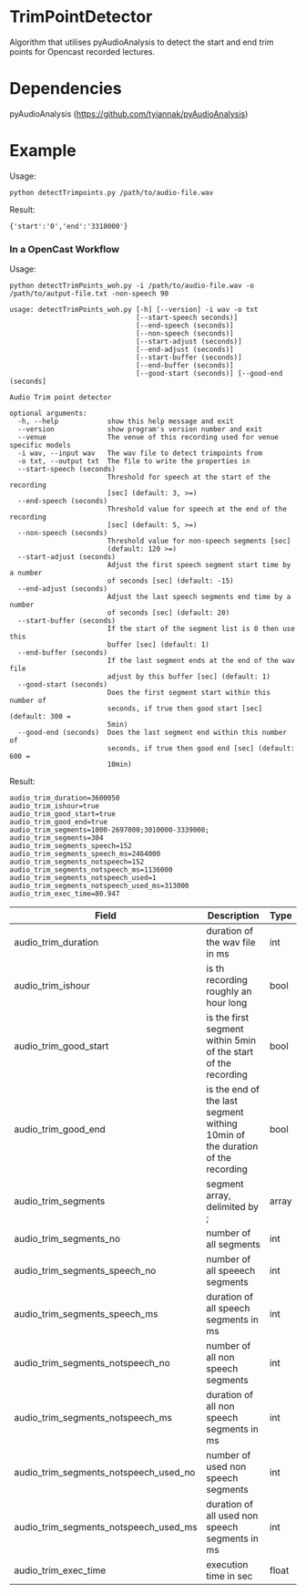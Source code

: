 # TrimPointDetector
Algorithm that utilises pyAudioAnalysis to detect the start and end trim points for Opencast recorded lectures.

# Dependencies
pyAudioAnalysis (https://github.com/tyiannak/pyAudioAnalysis)

# Example
Usage:

```
python detectTrimpoints.py /path/to/audio-file.wav
```

Result:
```
{'start':'0','end':'3318000'}
```

### In a OpenCast Workflow
Usage:
```
python detectTrimPoints_woh.py -i /path/to/audio-file.wav -o /path/to/autput-file.txt -non-speech 90
```

```
usage: detectTrimPoints_woh.py [-h] [--version] -i wav -o txt
                               [--start-speech seconds)]
                               [--end-speech (seconds)]
                               [--non-speech (seconds)]
                               [--start-adjust (seconds)]
                               [--end-adjust (seconds)]
                               [--start-buffer (seconds)]
                               [--end-buffer (seconds)]
                               [--good-start (seconds)] [--good-end (seconds]

Audio Trim point detector

optional arguments:
  -h, --help            show this help message and exit
  --version             show program's version number and exit
  --venue               The venue of this recording used for venue specific models
  -i wav, --input wav   The wav file to detect trimpoints from
  -o txt, --output txt  The file to write the properties in
  --start-speech (seconds)
                        Threshold for speech at the start of the recording
                        [sec] (default: 3, >=)
  --end-speech (seconds)
                        Threshold value for speech at the end of the recording
                        [sec] (default: 5, >=)
  --non-speech (seconds)
                        Threshold value for non-speech segments [sec]
                        (default: 120 >=)
  --start-adjust (seconds)
                        Adjust the first speech segment start time by a number
                        of seconds [sec] (default: -15)
  --end-adjust (seconds)
                        Adjust the last speech segments end time by a number
                        of seconds [sec] (default: 20)
  --start-buffer (seconds)
                        If the start of the segment list is 0 then use this
                        buffer [sec] (default: 1)
  --end-buffer (seconds)
                        If the last segment ends at the end of the wav file
                        adjust by this buffer [sec] (default: 1)
  --good-start (seconds)
                        Does the first segment start within this number of
                        seconds, if true then good start [sec] (default: 300 =
                        5min)
  --good-end (seconds)  Does the last segment end within this number of
                        seconds, if true then good end [sec] (default: 600 =
                        10min)
```

Result:
```
audio_trim_duration=3600050
audio_trim_ishour=true
audio_trim_good_start=true
audio_trim_good_end=true
audio_trim_segments=1000-2697000;3010000-3339000;
audio_trim_segments=304
audio_trim_segments_speech=152
audio_trim_segments_speech_ms=2464000
audio_trim_segments_notspeech=152
audio_trim_segments_notspeech_ms=1136000
audio_trim_segments_notspeech_used=1
audio_trim_segments_notspeech_used_ms=313000
audio_trim_exec_time=80.947
```

| Field | Description | Type |
| ----- | ----------- | ---- |
| audio_trim_duration | duration of the wav file in ms | int |
| audio_trim_ishour | is th recording roughly an hour long | bool |
| audio_trim_good_start | is the first segment within 5min of the start of the recording | bool |
| audio_trim_good_end | is the end of the last segment withing 10min of the duration of the recording | bool |
| audio_trim_segments | segment array, delimited by ; | array |
| audio_trim_segments_no | number of all segments | int |
| audio_trim_segments_speech_no | number of all speeech segments | int |
| audio_trim_segments_speech_ms | duration of all speech segments in ms | int |
| audio_trim_segments_notspeech_no | number of all non speech segments | int |
| audio_trim_segments_notspeech_ms | duration of all non speech segments in ms | int |
| audio_trim_segments_notspeech_used_no | number of used non speech segments | int | 
| audio_trim_segments_notspeech_used_ms | duration of all used non speech segments in ms | int |
| audio_trim_exec_time | execution time in sec | float |

